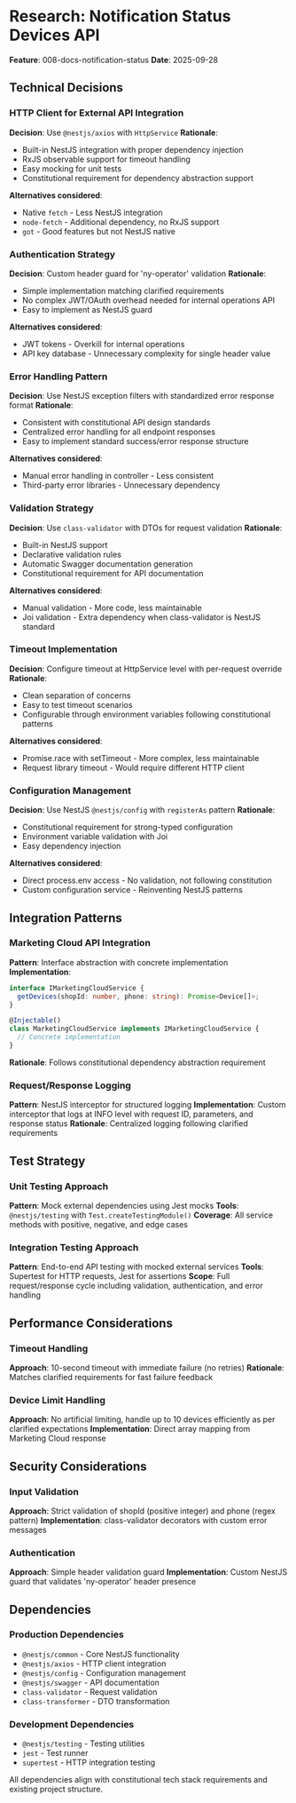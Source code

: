# Research: Notification Status Devices API

**Feature**: 008-docs-notification-status
**Date**: 2025-09-28

## Technical Decisions

### HTTP Client for External API Integration

**Decision**: Use `@nestjs/axios` with `HttpService`
**Rationale**:
- Built-in NestJS integration with proper dependency injection
- RxJS observable support for timeout handling
- Easy mocking for unit tests
- Constitutional requirement for dependency abstraction support

**Alternatives considered**:
- Native `fetch` - Less NestJS integration
- `node-fetch` - Additional dependency, no RxJS support
- `got` - Good features but not NestJS native

### Authentication Strategy

**Decision**: Custom header guard for 'ny-operator' validation
**Rationale**:
- Simple implementation matching clarified requirements
- No complex JWT/OAuth overhead needed for internal operations API
- Easy to implement as NestJS guard

**Alternatives considered**:
- JWT tokens - Overkill for internal operations
- API key database - Unnecessary complexity for single header value

### Error Handling Pattern

**Decision**: Use NestJS exception filters with standardized error response format
**Rationale**:
- Consistent with constitutional API design standards
- Centralized error handling for all endpoint responses
- Easy to implement standard success/error response structure

**Alternatives considered**:
- Manual error handling in controller - Less consistent
- Third-party error libraries - Unnecessary dependency

### Validation Strategy

**Decision**: Use `class-validator` with DTOs for request validation
**Rationale**:
- Built-in NestJS support
- Declarative validation rules
- Automatic Swagger documentation generation
- Constitutional requirement for API documentation

**Alternatives considered**:
- Manual validation - More code, less maintainable
- Joi validation - Extra dependency when class-validator is NestJS standard

### Timeout Implementation

**Decision**: Configure timeout at HttpService level with per-request override
**Rationale**:
- Clean separation of concerns
- Easy to test timeout scenarios
- Configurable through environment variables following constitutional patterns

**Alternatives considered**:
- Promise.race with setTimeout - More complex, less maintainable
- Request library timeout - Would require different HTTP client

### Configuration Management

**Decision**: Use NestJS `@nestjs/config` with `registerAs` pattern
**Rationale**:
- Constitutional requirement for strong-typed configuration
- Environment variable validation with Joi
- Easy dependency injection

**Alternatives considered**:
- Direct process.env access - No validation, not following constitution
- Custom configuration service - Reinventing NestJS patterns

## Integration Patterns

### Marketing Cloud API Integration

**Pattern**: Interface abstraction with concrete implementation
**Implementation**:
```typescript
interface IMarketingCloudService {
  getDevices(shopId: number, phone: string): Promise<Device[]>;
}

@Injectable()
class MarketingCloudService implements IMarketingCloudService {
  // Concrete implementation
}
```

**Rationale**: Follows constitutional dependency abstraction requirement

### Request/Response Logging

**Pattern**: NestJS interceptor for structured logging
**Implementation**: Custom interceptor that logs at INFO level with request ID, parameters, and response status
**Rationale**: Centralized logging following clarified requirements

## Test Strategy

### Unit Testing Approach

**Pattern**: Mock external dependencies using Jest mocks
**Tools**: `@nestjs/testing` with `Test.createTestingModule()`
**Coverage**: All service methods with positive, negative, and edge cases

### Integration Testing Approach

**Pattern**: End-to-end API testing with mocked external services
**Tools**: Supertest for HTTP requests, Jest for assertions
**Scope**: Full request/response cycle including validation, authentication, and error handling

## Performance Considerations

### Timeout Handling

**Approach**: 10-second timeout with immediate failure (no retries)
**Rationale**: Matches clarified requirements for fast failure feedback

### Device Limit Handling

**Approach**: No artificial limiting, handle up to 10 devices efficiently as per clarified expectations
**Implementation**: Direct array mapping from Marketing Cloud response

## Security Considerations

### Input Validation

**Approach**: Strict validation of shopId (positive integer) and phone (regex pattern)
**Implementation**: class-validator decorators with custom error messages

### Authentication

**Approach**: Simple header validation guard
**Implementation**: Custom NestJS guard that validates 'ny-operator' header presence

## Dependencies

### Production Dependencies
- `@nestjs/common` - Core NestJS functionality
- `@nestjs/axios` - HTTP client integration
- `@nestjs/config` - Configuration management
- `@nestjs/swagger` - API documentation
- `class-validator` - Request validation
- `class-transformer` - DTO transformation

### Development Dependencies
- `@nestjs/testing` - Testing utilities
- `jest` - Test runner
- `supertest` - HTTP integration testing

All dependencies align with constitutional tech stack requirements and existing project structure.
